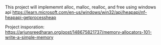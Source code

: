 This project will implememnt alloc, malloc, realloc, and free 
using windows api https://learn.microsoft.com/en-us/windows/win32/api/heapapi/nf-heapapi-getprocessheap

Project insporation: https://arjunsreedharan.org/post/148675821737/memory-allocators-101-write-a-simple-memory 
